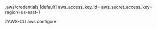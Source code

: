 .aws/credentials
[default]
aws_access_key_id=
aws_secret_access_key=
region=us-east-1

#AWS-CLI
aws configure
